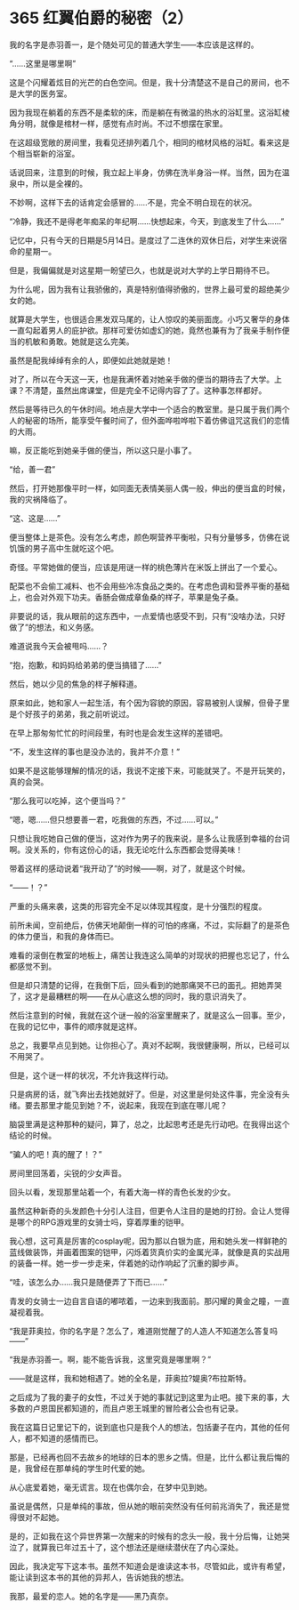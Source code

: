 # 365 红翼伯爵的秘密（2）

我的名字是赤羽善一，是个随处可见的普通大学生——本应该是这样的。

“……这里是哪里啊”

这是个闪耀着炫目的光芒的白色空间。但是，我十分清楚这不是自己的房间，也不是大学的医务室。

因为我现在躺着的东西不是柔软的床，而是躺在有微温的热水的浴缸里。这浴缸棱角分明，就像是棺材一样，感觉有点时尚。不过不想摆在家里。

在这超级宽敞的房间里，我看见还排列着几个，相同的棺材风格的浴缸。看来这是个相当崭新的浴室。

话说回来，注意到的时候，我立起上半身，仿佛在洗半身浴一样。当然，因为在温泉中，所以是全裸的。

不妙啊，这样下去的话肯定会感冒的……不是，完全不明白现在的状况。

“冷静，我还不是得老年痴呆的年纪啊……快想起来，今天，到底发生了什么……”

记忆中，只有今天的日期是5月14日。是度过了二连休的双休日后，对学生来说宿命的星期一。

但是，我偏偏就是对这星期一盼望已久，也就是说对大学的上学日期待不已。

为什么呢，因为我有让我骄傲的，真是特别值得骄傲的，世界上最可爱的超绝美少女的她。

就算是大学生，也很适合黑发双马尾的，让人惊叹的美丽面庞。小巧又奢华的身体一直勾起着男人的庇护欲。那样可爱彷如虚幻的她，竟然也兼有为了我亲手制作便当的机敏和勇敢。她就是这么完美。

虽然是配我绰绰有余的人，即便如此她就是她！

对了，所以在今天这一天，也是我满怀着对她亲手做的便当的期待去了大学。上课？不清楚，虽然出席课堂，但是完全不记得内容了了。这种事怎样都好。

然后是等待已久的午休时间。地点是大学中一个适合的教室里。是只属于我们两个人的秘密的场所，能享受午餐时间了，但外面哗啦哗啦下着仿佛诅咒这我们的恋情的大雨。

嘛，反正能吃到她亲手做的便当，所以这只是小事了。

“给，善一君”

然后，打开她那像平时一样，如同面无表情美丽人偶一般，伸出的便当盒的时候，我的灾祸降临了。

“这、这是……”

便当整体上是茶色。没有怎么考虑，颜色啊营养平衡啦，只有分量够多，仿佛在说饥饿的男子高中生就吃这个吧。

奇怪。平常她做的便当，应该是用谜一样的桃色薄片在米饭上拼出了一个爱心。

配菜也不会偷工减料、也不会用些冷冻食品之类的。在考虑色调和营养平衡的基础上，也会对外观下功夫。香肠会做成章鱼桑的样子，苹果是兔子桑。

非要说的话，我从眼前的这东西中，一点爱情也感受不到，只有“没啥办法，只好做了”的想法，和义务感。

难道说我今天会被甩吗……？

“抱，抱歉，和妈妈给弟弟的便当搞错了……”

然后，她以少见的焦急的样子解释道。

原来如此，她和家人一起生活，有个因为容貌的原因，容易被别人误解，但骨子里是个好孩子的弟弟，我之前听说过。

在早上那匆匆忙忙的时间段里，有时也是会发生这样的差错吧。

“不，发生这样的事也是没办法的，我并不介意！”

如果不是这能够理解的情况的话，我说不定接下来，可能就哭了。不是开玩笑的，真的会哭。

“那么我可以吃掉，这个便当吗？”

“嗯，嗯……但只想要善一君，吃我做的东西，不过……可以。”

只想让我吃她自己做的便当，这对作为男子的我来说，是多么让我感到幸福的台词啊。没关系的，你有这份心的话，我无论吃什么东西都会觉得美味！

带着这样的感动说着“我开动了”的时候——啊，对了，就是这个时候。

“——！？”

严重的头痛来袭，这类的形容完全不足以体现其程度，是十分强烈的程度。

前所未闻，空前绝后，仿佛天地颠倒一样的可怕的疼痛，不过，实际翻了的是茶色的体力便当，和我的身体而已。

难看的滚倒在教室的地板上，痛苦让我连这么简单的对现状的把握也忘记了，什么都感觉不到。

但是却只清楚的记得，在我倒下后，回头看到的她那痛哭不已的面孔。把她弄哭了，这才是最糟糕的啊——在从心底这么想的同时，我的意识消失了。

然后注意到的时候，我就在这个谜一般的浴室里醒来了，就是这么一回事。至少，在我的记忆中，事件的顺序就是这样。

总之，我要早点见到她。让你担心了。真对不起啊，我很健康啊，所以，已经可以不用哭了。

但是，这个谜一样的状况，不允许我这样行动。

只是病房的话，就飞奔出去找她就好了。但是，对这里是何处这件事，完全没有头绪。要去那里才能见到她？不，说起来，我现在到底在哪儿呢？

脑袋里满是这种那种的疑问，算了，总之，比起思考还是先行动吧。在我得出这个结论的时候。

“骗人的吧！真的醒了！？”

房间里回荡着，尖锐的少女声音。

回头以看，发现那里站着一个，有着大海一样的青色长发的少女。

虽然这种新奇的头发颜色十分引人注目，但更令人注目的是她的打扮。会让人觉得是哪个的RPG游戏里的女骑士吗，穿着厚重的铠甲。

我心想，这可真是厉害的cosplay呢，因为那以白银为底，用和她头发一样鲜艳的蓝线做装饰，并画着图案的铠甲，闪烁着货真价实的金属光泽，就像是真的实战用的装备一样。她一步一步走来，伴着她的动作响起了沉重的脚步声。

“哇，该怎么办……我只是随便弄了下而已……”

青发的女骑士一边自言自语的嘟哝着，一边来到我面前。那闪耀的黄金之瞳，一直凝视着我。

“我是菲奥拉，你的名字是？怎么了，难道刚觉醒了的人造人不知道怎么答复吗——”

“我是赤羽善一。啊，能不能告诉我，这里究竟是哪里啊？”

——就是这样，我和她相遇了。她的全名是，菲奥拉?媞奥?布拉斯特。

之后成为了我的妻子的女性，不过关于她的事就记到这里为止吧。接下来的事，大多数的卢恩国民都知道的，而且卢恩王城里的冒险者公会也有记录。

我在这篇日记里记下的，说到底也只是我个人的想法，包括妻子在内，其他的任何人，都不知道的感情而已。

那是，已经再也回不去故乡的地球的日本的思乡之情。但是，比什么都让我后悔的是，我曾经在那单纯的学生时代爱的她。

从心底爱着她，毫无谎言。现在也偶尔会，在梦中见到她。

虽说是偶然，只是单纯的事故，但从她的眼前突然没有任何前兆消失了，我还是觉得很对不起她。

是的，正如我在这个异世界第一次醒来的时候有的念头一般，我十分后悔，让她哭泣了，就算我已年过五十了，这个想法还是继续潜伏在了内心深处。

因此，我决定写下这本书。虽然不知道会是谁读这本书，尽管如此，或许有希望，能让读到这本书的其他的异邦人，告诉她我的想法。

我那，最爱的恋人。她的名字是——黑乃真奈。
